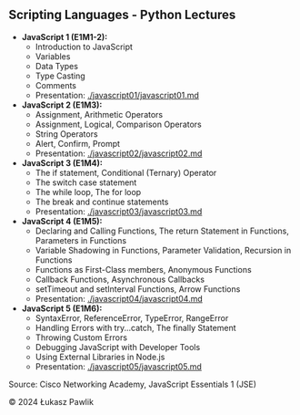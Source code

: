 ## Scripting Languages - Python Lectures

* **JavaScript 1 (E1M1-2):**
  * Introduction to JavaScript
  * Variables
  * Data Types
  * Type Casting
  * Comments
  * Presentation: [./javascript01/javascript01.md](https://github.com/lukpaw/javascript-lectures/blob/main/javascript01/javascript01.md)
* **JavaScript 2 (E1M3):**
  * Assignment, Arithmetic Operators
  * Assignment, Logical, Comparison Operators
  * String Operators
  * Alert, Confirm, Prompt 
  * Presentation: [./javascript02/javascript02.md](https://github.com/lukpaw/javascript-lectures/blob/main/javascript02/javascript02.md)
* **JavaScript 3 (E1M4):**
  * The if statement, Conditional (Ternary) Operator
  * The switch case statement
  * The while loop, The for loop
  * The break and continue statements
  * Presentation: [./javascript03/javascript03.md](https://github.com/lukpaw/javascript-lectures/blob/main/javascript03/javascript03.md)
* **JavaScript 4 (E1M5):**
  * Declaring and Calling Functions, The return Statement in Functions, Parameters in Functions
  * Variable Shadowing in Functions, Parameter Validation, Recursion in Functions
  * Functions as First-Class members, Anonymous Functions
  * Callback Functions, Asynchronous Callbacks
  * setTimeout and setInterval Functions, Arrow Functions
  * Presentation: [./javascript04/javascript04.md](https://github.com/lukpaw/javascript-lectures/blob/main/javascript04/javascript04.md)
* **JavaScript 5 (E1M6):**
  * SyntaxError, ReferenceError, TypeError, RangeError
  * Handling Errors with try...catch, The finally Statement
  * Throwing Custom Errors
  * Debugging JavaScript with Developer Tools
  * Using External Libraries in Node.js
  * Presentation: [./javascript05/javascript05.md](https://github.com/lukpaw/javascript-lectures/blob/main/javascript05/javascript05.md) 

Source: Cisco Networking Academy, JavaScript Essentials 1 (JSE)

&copy; 2024 Łukasz Pawlik